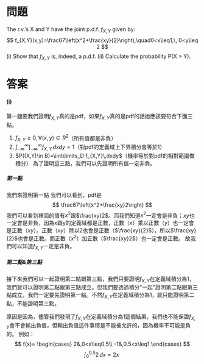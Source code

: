 # 問題
The r.v.’s X and Y have the joint p.d.f. $f_{X,Y}$ given by:
$$
f_{X,Y}(x,y)=\frac67\left(x^2+\frac{xy}{2}\right),\quad0<x\leq1,\, 0<y\leq 2
$$
(i) Show that $f_{X,Y}$ is, indeed, a p.d.f.
(ii) Calculate the probability P(X > Y).
# 答案

#### (i)
第一題要我們證明$f_{X,Y}$真的是pdf，如果$f_{X,Y}$真的是pdf的話她應該要符合下面三點。
1. $f_{X,Y}\geq 0,\,\forall(x,y)\in R^2$（所有值都是非負）
2. $\int^{\infty}_{-\infty}\int^{\infty}_{-\infty}f_{X,Y}\,dxdy=1$（對pdf的定義域上下界積分會等於1）
3. $P((X,Y)\in B)=\iint\limits_D f_{X,Y}\,dxdy$（機率等於對pdf的相對範圍做積分）
為了證明這三點，我們可以先證明所有值一定非負。
##### 第一點
我們來證明第一點
我們可以看到，pdf是
$$
\frac67\left(x^2+\frac{xy}2\right)
$$
我們可以看到裡面的值有$x^2$跟$\frac{xy}2$。而我們知道$x^2$一定會是非負；$xy$也一定會是非負，因為x跟y的定義域都是正數，正數（$x$）乘以正數（$y$）也一定會是正數（$xy$）。正數（$xy$）除以2也會是正數（$\frac{xy}{2}$），所以$\frac{xy}{2}$也會是正數。而正數（$x^2$）加正數（$\frac{xy}2$）也一定會是正數。
故我們可以知道$f_{X,Y}$一定是非負。

##### 第二點&第三點
接下來我們可以一起證明第二點跟第三點，我們只要證明$f_{X,Y}$在定義域積分為1，我們就可以證明第二點跟第三點成立。但我們要透過積分"一起"證明第二點跟第三點成立，我們一定要先證明第一點。不然$f_{X,Y}$在定義域積分為1，就只能證明第二點，不能證明第三點。

原因是因為，儘管我們發現了$f_{X,Y}$在定義域積分為1這個結果，我們也不能保證$f_{X,Y}$會不會輸出負值，但輸出負值這件事情是不能被允許的，因為機率不可能是負的。
例如：
$$
f(x)=
\begin{cases}
2&,0<x\leq0.5\\
-1&,0.5<x\leq1
\end{cases}
$$
$$
\int^{0.5}_0 2\,dx=2x\
$$
